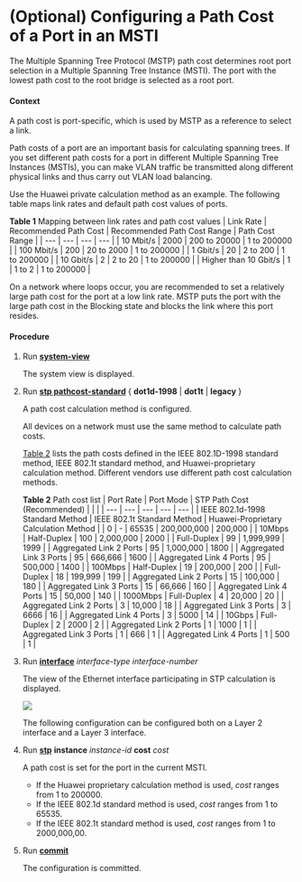 (Optional) Configuring a Path Cost of a Port in an MSTI
=======================================================

The Multiple Spanning Tree Protocol (MSTP) path cost determines root port selection in a Multiple Spanning Tree Instance (MSTI). The port with the lowest path cost to the root bridge is selected as a root port.

#### Context

A path cost is port-specific, which is used by MSTP as a reference to select a link.

Path costs of a port are an important basis for calculating spanning trees. If you set different path costs for a port in different Multiple Spanning Tree Instances (MSTIs), you can make VLAN traffic be transmitted along different physical links and thus carry out VLAN load balancing.

Use the Huawei private calculation method as an example. The following table maps link rates and default path cost values of ports.

**Table 1** Mapping between link rates and path cost values
| Link Rate | Recommended Path Cost | Recommended Path Cost Range | Path Cost Range |
| --- | --- | --- | --- |
| 10 Mbit/s | 2000 | 200 to 20000 | 1 to 200000 |
| 100 Mbit/s | 200 | 20 to 2000 | 1 to 200000 |
| 1 Gbit/s | 20 | 2 to 200 | 1 to 200000 |
| 10 Gbit/s | 2 | 2 to 20 | 1 to 200000 |
| Higher than 10 Gbit/s | 1 | 1 to 2 | 1 to 200000 |


On a network where loops occur, you are recommended to set a relatively large path cost for the port at a low link rate. MSTP puts the port with the large path cost in the Blocking state and blocks the link where this port resides.


#### Procedure

1. Run [**system-view**](cmdqueryname=system-view)
   
   
   
   The system view is displayed.
2. Run [**stp pathcost-standard**](cmdqueryname=stp+pathcost-standard) { **dot1d-1998** | **dot1t** | **legacy** }
   
   
   
   A path cost calculation method is configured.
   
   
   
   All devices on a network must use the same method to calculate path costs.
   
   [Table 2](#EN-US_TASK_0172363615__tab_stp_pathcost_standard_01) lists the path costs defined in the IEEE 802.1D-1998 standard method, IEEE 802.1t standard method, and Huawei-proprietary calculation method. Different vendors use different path cost calculation methods.
   
   **Table 2** Path cost list
   | Port Rate | Port Mode | STP Path Cost (Recommended) | | |
   | --- | --- | --- | --- | --- |
   | IEEE 802.1d-1998 Standard Method | IEEE 802.1t Standard Method | Huawei-Proprietary Calculation Method |
   | 0 | - | 65535 | 200,000,000 | 200,000 |
   | 10Mbps | Half-Duplex | 100 | 2,000,000 | 2000 |
   | Full-Duplex | 99 | 1,999,999 | 1999 |
   | Aggregated Link 2 Ports | 95 | 1,000,000 | 1800 |
   | Aggregated Link 3 Ports | 95 | 666,666 | 1600 |
   | Aggregated Link 4 Ports | 95 | 500,000 | 1400 |
   | 100Mbps | Half-Duplex | 19 | 200,000 | 200 |
   | Full-Duplex | 18 | 199,999 | 199 |
   | Aggregated Link 2 Ports | 15 | 100,000 | 180 |
   | Aggregated Link 3 Ports | 15 | 66,666 | 160 |
   | Aggregated Link 4 Ports | 15 | 50,000 | 140 |
   | 1000Mbps | Full-Duplex | 4 | 20,000 | 20 |
   | Aggregated Link 2 Ports | 3 | 10,000 | 18 |
   | Aggregated Link 3 Ports | 3 | 6666 | 16 |
   | Aggregated Link 4 Ports | 3 | 5000 | 14 |
   | 10Gbps | Full-Duplex | 2 | 2000 | 2 |
   | Aggregated Link 2 Ports | 1 | 1000 | 1 |
   | Aggregated Link 3 Ports | 1 | 666 | 1 |
   | Aggregated Link 4 Ports | 1 | 500 | 1 |
3. Run [**interface**](cmdqueryname=interface) *interface-type interface-number*
   
   
   
   The view of the Ethernet interface participating in STP calculation is displayed.
   
   
   
   ![](../../../../public_sys-resources/note_3.0-en-us.png) 
   
   The following configuration can be configured both on a Layer 2 interface and a Layer 3 interface.
4. Run [**stp**](cmdqueryname=stp) **instance** *instance-id* **cost** *cost*
   
   
   
   A path cost is set for the port in the current MSTI.
   
   
   
   * If the Huawei proprietary calculation method is used, *cost* ranges from 1 to 200000.
   * If the IEEE 802.1d standard method is used, *cost* ranges from 1 to 65535.
   * If the IEEE 802.1t standard method is used, *cost* ranges from 1 to 2000,000,00.
5. Run [**commit**](cmdqueryname=commit)
   
   
   
   The configuration is committed.